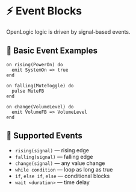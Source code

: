 # ⚡ Event Blocks

OpenLogic logic is driven by signal-based events.

## 🔁 Basic Event Examples

```dsl
on rising(PowerOn) do
  emit SystemOn => true
end

on falling(MuteToggle) do
  pulse MuteFB
end

on change(VolumeLevel) do
  emit VolumeFB => VolumeLevel
end
```

## 🔂 Supported Events

- `rising(signal)` — rising edge
- `falling(signal)` — falling edge
- `change(signal)` — any value change
- `while condition` — loop as long as true
- `if`, `else if`, `else` — conditional blocks
- `wait <duration>` — time delay
